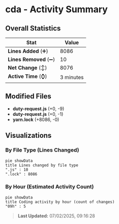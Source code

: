 # cda - Activity Summary 

## Overall Statistics

| Stat                   | Value                                                             |
| ---------------------- | ----------------------------------------------------------------- |
| **Lines Added** (➕)   | 8086                                          |
| **Lines Removed** (➖) | 10                                        |
| **Net Change** (↕)    | 8076                |
| **Active Time** (⌚)   | 3 minutes |


## Modified Files
- **duty-request.js** (+0, -9)
- **duty-request.js** (+0, -1)
- **yarn.lock** (+8086, -0)

## Visualizations

### By File Type (Lines Changed)

```mermaid
pie showData
title Lines changed by file type
".js" : 10
".lock" : 8086
```

### By Hour (Estimated Activity Count)

```mermaid
pie showData
title Coding activity by hour (count of changes)
"09h" : 5
```


> **Last Updated:** 07/02/2025, 09:16:28